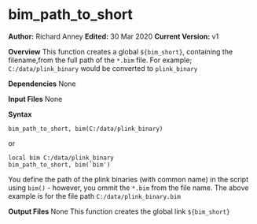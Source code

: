 # bim_path_to_short
__Author:__ Richard Anney
__Edited:__ 30 Mar 2020
__Current Version:__ v1

__Overview__
This function creates a global ``${bim_short}``, containing the filename,from the full path of the ``*.bim`` file.
For example; ``C:/data/plink_binary`` would be converted to ``plink_binary``

__Dependencies__
None

__Input Files__
None

__Syntax__
```
bim_path_to_short, bim(C:/data/plink_binary)
```
or
```
local bim C:/data/plink_binary
bim_path_to_short, bim(`bim')
```

You define the path of the plink binaries (with common name) in the script using ``bim()`` - however, you ommit the ``*.bim`` from the file name. The above example is for the file path ``C:/data/plink_binary.bim``

__Output Files__
None
This function creates the global link ``${bim_short}``

